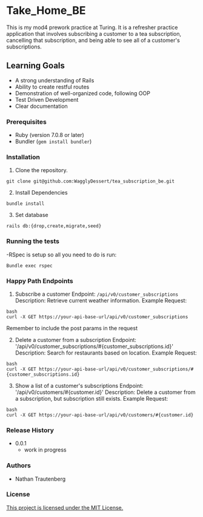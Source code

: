  # Take_Home_BE

This is my mod4 prework practice at Turing. It is a refresher practice application that involves subscribing a customer to a tea subscription, cancelling that subscription, and being able to see all of a customer's subscriptions.

## Learning Goals

- A strong understanding of Rails
- Ability to create restful routes
- Demonstration of well-organized code, following OOP
- Test Driven Development
- Clear documentation

### Prerequisites

- Ruby (version 7.0.8 or later)
- Bundler (`gem install bundler`)

### Installation

1. Clone the repository.

```
git clone git@github.com:WagglyDessert/tea_subscription_be.git
```

2. Install Dependencies

```
bundle install
```

3. Set database

```
rails db:{drop,create,migrate,seed}
```


### Running the tests
  -RSpec is setup so all you need to do is run:

```
Bundle exec rspec
```

### Happy Path Endpoints
1. Subscribe a customer
Endpoint: `/api/v0/customer_subscriptions`
Description: Retrieve current weather information.
Example Request:
```
bash
curl -X GET https://your-api-base-url/api/v0/customer_subscriptions
```
Remember to include the post params in the request

2. Delete a customer from a subscription
Endpoint: '/api/v0/customer_subscriptions/#{customer_subscriptions.id}'
Description: Search for restaurants based on location.
Example Request:
```
bash
curl -X GET https://your-api-base-url/api/v0/customer_subscriptions/#{customer_subscriptions.id}
```

3. Show a list of a customer's subscriptions
Endpoint: '/api/v0/customers/#{customer.id}'
Description: Delete a customer from a subscription, but subscription still exists.
Example Request:
```
bash
curl -X GET https://your-api-base-url/api/v0/customers/#{customer.id}
```

### Release History
* 0.0.1
  * work in progress

### Authors
  * Nathan Trautenberg

### License
[This project is licensed under the MIT License.](https://www.mit.edu/~amini/LICENSE.md)

